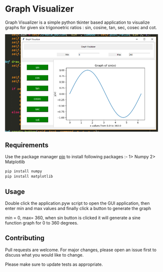 # Graph Visualizer

Graph Visualizer is a simple python tkinter based application to visualize graphs for given six trigonoetric ratios : sin, cosine, tan, sec, cosec and cot.

![Alt text](app.png?raw=true "Graph Visualizer")

## Requirements

Use the package manager [pip](https://pip.pypa.io/en/stable/) to install following packages :-
1> Numpy
2> Matplotlib

```bash
pip install numpy
pip install matplotlib
```

## Usage

Double click the application.pyw script to open the GUI application, then enter min and max values and finally click a button to generate the graph

min = 0, max= 360, when sin button is clicked it will generate a sine function graph for 0 to 360 degrees.

## Contributing
Pull requests are welcome. For major changes, please open an issue first to discuss what you would like to change.

Please make sure to update tests as appropriate.